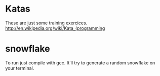 Katas
=== 
These are just some training exercices. http://en.wikipedia.org/wiki/Kata_(programming

 
snowflake
======
To run just compile with gcc. It'll try to generate a random snowflake on your terminal.
